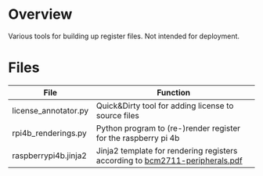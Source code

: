 
# Overview

Various tools for building up register files.  Not intended for deployment.

# Files

| File                 | Function                                                       |
|----------------------|----------------------------------------------------------------|
| license_annotator.py | Quick&Dirty tool for adding license to source files            |
| rpi4b_renderings.py  | Python program to (re-)render register for the raspberry pi 4b |
| raspberrypi4b.jinja2 | Jinja2 template for rendering registers according to [bcm2711-peripherals.pdf](https://datasheets.raspberrypi.com/bcm2711/bcm2711-peripherals.pdf)          |

